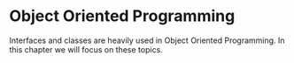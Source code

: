 # Object Oriented Programming

Interfaces and classes are heavily used in Object Oriented Programming. In this chapter we will focus on these topics.
